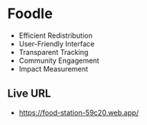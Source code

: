 
# Foodle

- Efficient Redistribution
- User-Friendly Interface
- Transparent Tracking
- Community Engagement
- Impact Measurement


## Live URL
- https://food-station-59c20.web.app/
